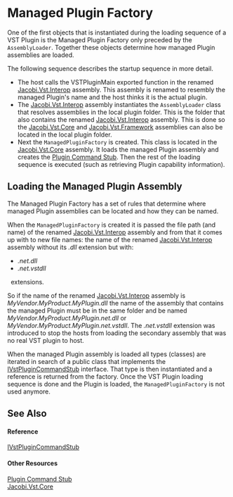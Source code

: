 # Managed Plugin Factory

One of the first objects that is instantiated during the loading sequence of a VST Plugin is the Managed Plugin Factory only preceded by the `AssemblyLoader`. Together these objects determine how managed Plugin assemblies are loaded.


The following sequence describes the startup sequence in more detail.
&nbsp;<ul><li>The host calls the VSTPluginMain exported function in the renamed <a href="e5d53d11-e4bb-43b9-abe9-04b0507465dc">Jacobi.Vst.Interop</a> assembly. This assembly is renamed to resembly the managed Plugin's name and the host thinks it is the actual plugin.</li><li>The <a href="e5d53d11-e4bb-43b9-abe9-04b0507465dc">Jacobi.Vst.Interop</a> assembly instantiates the `AssemblyLoader` class that resolves assemblies in the local plugin folder. This is the folder that also contains the renamed <a href="e5d53d11-e4bb-43b9-abe9-04b0507465dc">Jacobi.Vst.Interop</a> assembly. This is done so the <a href="4f3d4350-e61e-4909-a294-c281511a336a">Jacobi.Vst.Core</a> and <a href="bf34ecc4-5cd1-4770-86fe-2cda55f05823">Jacobi.Vst.Framework</a> assemblies can also be located in the local plugin folder.</li><li>Next the `ManagedPluginFactory` is created. This class is located in the <a href="4f3d4350-e61e-4909-a294-c281511a336a">Jacobi.Vst.Core</a> assembly. It loads the managed Plugin assembly and creates the <a href="bf904c4c-fdf7-4e94-8590-13d0b3d9baf6">Plugin Command Stub</a>. Then the rest of the loading sequence is executed (such as retrieving Plugin capability information).</li></ul>

## Loading the Managed Plugin Assembly

The Managed Plugin Factory has a set of rules that determine where managed Plugin assemblies can be located and how they can be named.


When the `ManagedPluginFactory` is created it is passed the file path (and name) of the renamed <a href="e5d53d11-e4bb-43b9-abe9-04b0507465dc">Jacobi.Vst.Interop</a> assembly and from that it comes up with to new file names: the name of the renamed <a href="e5d53d11-e4bb-43b9-abe9-04b0507465dc">Jacobi.Vst.Interop</a> assembly without its _.dll_ extension but with:
&nbsp;<ul><li>_.net.dll_</li><li>_.net.vstdll_</li></ul>&nbsp;
extensions.


So if the name of the renamed <a href="e5d53d11-e4bb-43b9-abe9-04b0507465dc">Jacobi.Vst.Interop</a> assembly is _MyVendor.MyProduct.MyPlugin.dll_ the name of the assembly that contains the managed Plugin must be in the same folder and be named _MyVendor.MyProduct.MyPlugin.net.dll_ or _MyVendor.MyProduct.MyPlugin.net.vstdll_. The _.net.vstdll_ extension was introduced to stop the hosts from loading the secondary assembly that was no real VST plugin to host.


When the managed Plugin assembly is loaded all types (classes) are iterated in search of a public class that implements the <a href="T_Jacobi_Vst_Core_Plugin_IVstPluginCommandStub">IVstPluginCommandStub</a> interface. That type is then instantiated and a reference is returned from the factory. Once the VST Plugin loading sequence is done and the Plugin is loaded, the `ManagedPluginFactory` is not used anymore.



## See Also


#### Reference
<a href="T_Jacobi_Vst_Core_Plugin_IVstPluginCommandStub">IVstPluginCommandStub</a><br />

#### Other Resources
<a href="bf904c4c-fdf7-4e94-8590-13d0b3d9baf6">Plugin Command Stub</a><br /><a href="4f3d4350-e61e-4909-a294-c281511a336a">Jacobi.Vst.Core</a><br />